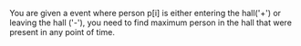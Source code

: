 You are given a event where person p[i] is either entering the hall('+') or leaving the hall ('-'), you need to find maximum person in the hall that were present in any point of time.